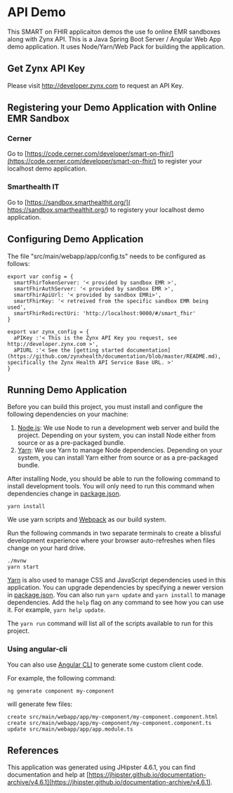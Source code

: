 # API Demo

This SMART on FHIR applicaiton demos the use fo online EMR sandboxes along with Zynx API. This is a Java Spring Boot Server / Angular Web App demo application. It uses Node/Yarn/Web Pack for building the application.

## Get Zynx API Key

Please visit http://developer.zynx.com to request an API Key.

## Registering your Demo Application with Online EMR Sandbox

### Cerner

Go to [https://code.cerner.com/developer/smart-on-fhir/](https://code.cerner.com/developer/smart-on-fhir/) to register your localhost demo application.

### Smarthealth IT

Go to [https://sandbox.smarthealthit.org/]( https://sandbox.smarthealthit.org/) to registery your localhost demo application.

## Configuring Demo Application

The file "src/main/webapp/app/config.ts" needs to be configured as follows:

```
export var config = {
  smartFhirTokenServer: '< provided by sandbox EMR >',
  smartFhirAuthServer: '< provided by sandbox EMR >',
  smartFhirApiUrl: '< provided by sandbox EMRi>',
  smartFhirKey: '< retreived from the specific sandbox EMR being used',
  smartFhirRedirectUri: 'http://localhost:9000/#/smart_fhir'
}

export var zynx_config = {
  aPIKey :'< This is the Zynx API Key you request, see http://developer.zynx.com >',
  aPIURL :'< See the [getting started documentation](https://github.com/zynxhealth/documentation/blob/master/README.md), specifically the Zynx Health API Service Base URL. >'
}
```

## Running Demo Application

Before you can build this project, you must install and configure the following dependencies on your machine:

1. [Node.js][]: We use Node to run a development web server and build the project.
   Depending on your system, you can install Node either from source or as a pre-packaged bundle.
2. [Yarn][]: We use Yarn to manage Node dependencies.
   Depending on your system, you can install Yarn either from source or as a pre-packaged bundle.

After installing Node, you should be able to run the following command to install development tools.
You will only need to run this command when dependencies change in [package.json](package.json).

    yarn install

We use yarn scripts and [Webpack][] as our build system.

Run the following commands in two separate terminals to create a blissful development experience where your browser
auto-refreshes when files change on your hard drive.

    ./mvnw
    yarn start

[Yarn][] is also used to manage CSS and JavaScript dependencies used in this application. You can upgrade dependencies by
specifying a newer version in [package.json](package.json). You can also run `yarn update` and `yarn install` to manage dependencies.
Add the `help` flag on any command to see how you can use it. For example, `yarn help update`.

The `yarn run` command will list all of the scripts available to run for this project.

### Using angular-cli

You can also use [Angular CLI][] to generate some custom client code.

For example, the following command:

    ng generate component my-component

will generate few files:

    create src/main/webapp/app/my-component/my-component.component.html
    create src/main/webapp/app/my-component/my-component.component.ts
    update src/main/webapp/app/app.module.ts

## References 

This application was generated using JHipster 4.6.1, you can find documentation and help at [https://jhipster.github.io/documentation-archive/v4.6.1](https://jhipster.github.io/documentation-archive/v4.6.1).

[JHipster Homepage and latest documentation]: https://jhipster.github.io
[JHipster 4.6.1 archive]: https://jhipster.github.io/documentation-archive/v4.6.1

[Using JHipster in development]: https://jhipster.github.io/documentation-archive/v4.6.1/development/
[Using Docker and Docker-Compose]: https://jhipster.github.io/documentation-archive/v4.6.1/docker-compose
[Using JHipster in production]: https://jhipster.github.io/documentation-archive/v4.6.1/production/
[Running tests page]: https://jhipster.github.io/documentation-archive/v4.6.1/running-tests/
[Setting up Continuous Integration]: https://jhipster.github.io/documentation-archive/v4.6.1/setting-up-ci/

[Gatling]: http://gatling.io/
[Node.js]: https://nodejs.org/
[Yarn]: https://yarnpkg.org/
[Webpack]: https://webpack.github.io/
[Angular CLI]: https://cli.angular.io/
[BrowserSync]: http://www.browsersync.io/
[Karma]: http://karma-runner.github.io/
[Jasmine]: http://jasmine.github.io/2.0/introduction.html
[Protractor]: https://angular.github.io/protractor/
[Leaflet]: http://leafletjs.com/
[DefinitelyTyped]: http://definitelytyped.org/


